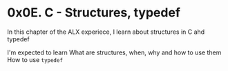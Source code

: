 # 0x0E. C - Structures, typedef
In this chapter of the ALX experiece, I learn about structures in C ahd typedef

I'm expected to learn
What are structures, when, why and how to use them
How to use `typedef`
